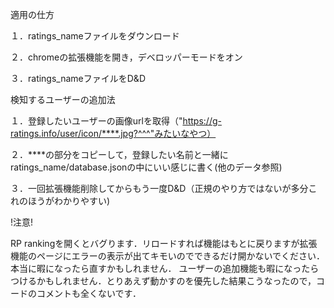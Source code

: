 適用の仕方

１．ratings_nameファイルをダウンロード

２．chromeの拡張機能を開き，デベロッパーモードをオン

３．ratings_nameファイルをD&D



検知するユーザーの追加法

１．登録したいユーザーの画像urlを取得（"https://g-ratings.info/user/icon/****.jpg?^^^"みたいなやつ）

２．****の部分をコピーして，登録したい名前と一緒にratings_name/database.jsonの中にいい感じに書く(他のデータ参照)

３．一回拡張機能削除してからもう一度D&D（正規のやり方ではないが多分これのほうがわかりやすい)



!注意!

RP rankingを開くとバグります．リロードすれば機能はもとに戻りますが拡張機能のページにエラーの表示が出てキモいのでできるだけ開かないでください．本当に暇になったら直すかもしれません．
ユーザーの追加機能も暇になったらつけるかもしれません．とりあえず動かすのを優先した結果こうなったので，コードのコメントも全くないです．
